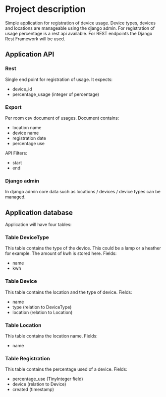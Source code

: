 
# Project description
Simple application for registration of device usage. Device types, devices and locations are manageable using the django admin. For registration of usage percentage is a rest api available.
For REST endpoints the Django Rest Framework will be used.

## Application API

### Rest
Single end point for registration of usage. It expects:
 - device_id
 - percentage_usage (integer of percentage)

### Export 
Per room csv document of usages. Document contains:
 - location name
 - device name
 - registration date
 - percentage use

API Filters:
 - start 
 - end

### Django admin
In django admin core data such as locations / devices / device types can be managed.

## Application database
Application will have four tables:

### Table DeviceType
This table contains the type of the device. This could be a lamp or a heather for example. The amount of kwh is stored here.
Fields:
 - name
 - kwh

### Table Device 
This table contains the location and the type of device.
Fields:
 - name
 - type (relation to DeviceType)
 - location (relation to Location)

### Table Location
This table contains the location name.
Fields:
 - name 

### Table Registration 
This table contains the percentage used of a device. 
Fields:
 - percentage_use (TinyInteger field)
 - device (relation to Device)
 - created (timestamp)
